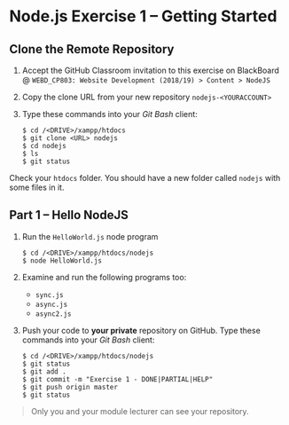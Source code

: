 # Node.js Exercise 1 – Getting Started


## Clone the Remote Repository

1.	Accept the GitHub Classroom invitation to this exercise on BlackBoard @ ``WEBD_CP803: Website Development (2018/19) > Content > NodeJS``

1.	Copy the clone URL from your new repository ``nodejs-<YOURACCOUNT>``

1.	Type these commands into your *Git Bash* client:

	```
	$ cd /<DRIVE>/xampp/htdocs   
	$ git clone <URL> nodejs
	$ cd nodejs
	$ ls
	$ git status

	```

Check your ``htdocs`` folder.  You should have a new folder called ``nodejs`` with some files in it.


## Part 1 – Hello NodeJS

1.	Run the ``HelloWorld.js`` node program

    ```
	$ cd /<DRIVE>/xampp/htdocs/nodejs
	$ node HelloWorld.js

	```

1.	Examine and run the following programs too:

    - ``sync.js``
    - ``async.js``
    - ``async2.js``
    
1.	Push your code to **your private** repository on GitHub.  Type these commands into your *Git Bash* client:

	```
	$ cd /<DRIVE>/xampp/htdocs/nodejs
	$ git status
	$ git add .
	$ git commit -m "Exercise 1 - DONE|PARTIAL|HELP"
	$ git push origin master
	$ git status

	```

> Only you and your module lecturer can see your repository.